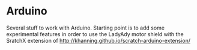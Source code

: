 # Arduino
Several stuff to work with Arduino.
Starting point is to add some experimental features in order to use the LadyAdy motor shield with the SratchX extension of http://khanning.github.io/scratch-arduino-extension/

